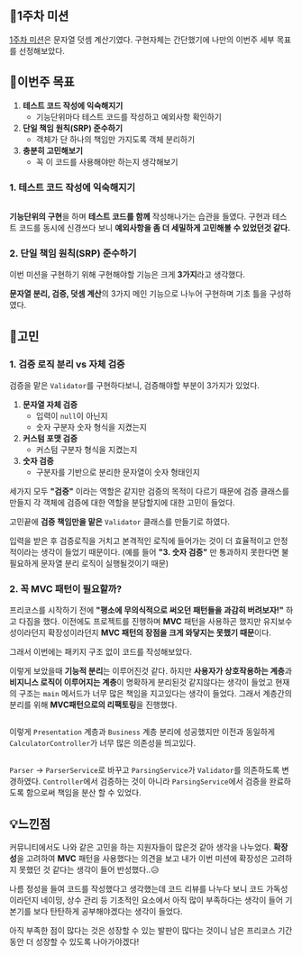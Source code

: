 <h2 id="📃1주차-미션">📃1주차 미션</h2>
<p><a href="https://github.com/woowacourse-precourse/java-calculator-7/pull/980">1주차 미션</a>은 문자열 덧셈 계산기였다.
구현자체는 간단했기에 나만의 이번주 세부 목표를 선정해보았다.</p>
<h2 id="🎯이번주-목표">🎯이번주 목표</h2>
<ol>
<li><strong>테스트 코드 작성에 익숙해지기</strong><ul>
<li>기능단위마다 테스트 코드를 작성하고 예외사항 확인하기</li>
</ul>
</li>
<li><strong>단일 책임 원칙(SRP) 준수하기</strong><ul>
<li>객체가 단 하나의 책임만 가지도록 객체 분리하기</li>
</ul>
</li>
<li><strong>충분히 고민해보기</strong><ul>
<li>꼭 이 코드를 사용해야만 하는지 생각해보기</li>
</ul>
</li>
</ol>
<h3 id="1-테스트-코드-작성에-익숙해지기">1. 테스트 코드 작성에 익숙해지기</h3>
<p><img alt="" src="https://velog.velcdn.com/images/gmltn9233/post/8191289e-72a0-4e08-b6c9-4476e778f6b6/image.png" /></p>
<p><strong>기능단위의 구현</strong>을 하며 <strong>테스트 코드를 함께</strong> 작성해나가는 습관을 들였다.
구현과 테스트 코드를 동시에 신경쓰다 보니 <strong>예외사항을 좀 더 세밀하게 고민해볼 수 있었던것 같다.</strong></p>
<h3 id="2-단일-책임-원칙srp-준수하기">2. 단일 책임 원칙(SRP) 준수하기</h3>
<p>이번 미션을 구현하기 위해 구현해야할 기능은 크게 <strong>3가지</strong>라고 생각했다.
<img alt="" src="https://velog.velcdn.com/images/gmltn9233/post/006f38bb-201f-4e82-93b4-2f7ffc74147e/image.png" /></p>
<p><strong>문자열 분리, 검증, 덧셈 계산</strong>의 3가지 메인 기능으로 나누어 구현하며 기초 틀을 구성하였다. </p>
<h2 id="🧐고민">🧐고민</h2>
<h3 id="1-검증-로직-분리-vs-자체-검증">1. 검증 로직 분리 vs 자체 검증</h3>
<p>검증을 맡은 <code>Validator</code>를 구현하다보니, 검증해야할 부분이 3가지가 있었다.</p>
<ol>
<li><strong>문자열 자체 검증</strong><ul>
<li>입력이 <code>null</code>이 아닌지</li>
<li>숫자 구분자 숫자 형식을 지켰는지</li>
</ul>
</li>
<li><strong>커스텀 포맷 검증</strong><ul>
<li>커스텀 구분자 형식을 지켰는지</li>
</ul>
</li>
<li><strong>숫자 검증</strong><ul>
<li>구분자를 기반으로 분리한 문자열이 숫자 형태인지</li>
</ul>
</li>
</ol>
<p>세가지 모두 <strong>&quot;검증&quot;</strong> 이라는 역할은 같지만 검증의 목적이 다르기 때문에 검증 클래스를 만들지 각 객체에 검증에 대한 역할을 분담할지에 대한 고민이 들었다.</p>
<p>고민끝에 <strong>검증 책임만을 맡은</strong> <code>Validator</code> 클래스를 만들기로 하였다.</p>
<p>입력을 받은 후 검증로직을 거치고 본격적인 로직에 들어가는 것이 더 효율적이고 안정적이라는 생각이 들었기 때문이다. (예를 들어 <strong>&quot;3. 숫자 검증&quot;</strong> 만 통과하지 못한다면 불필요하게 문자열 분리 로직이 실행될것이기 때문)</p>
<h3 id="2-꼭-mvc-패턴이-필요할까">2. 꼭 MVC 패턴이 필요할까?</h3>
<p>프리코스를 시작하기 전에 <strong>&quot;평소에 무의식적으로 써오던 패턴들을 과감히 버려보자!&quot;</strong> 하고 다짐을 했다.
이전에도 프로젝트를 진행하며 <strong>MVC</strong> 패턴을 사용하곤 했지만 유지보수성이라던지 확장성이라던지 <strong>MVC 패턴의 장점을 크게 와닿지는 못했기 때문</strong>이다.</p>
<p>그래서 이번에는 패키지 구조 없이 코드를 작성해보았다.
<img alt="" src="https://velog.velcdn.com/images/gmltn9233/post/ab7f28d8-d0d2-4db6-b60b-5d64c26dc7a0/image.png" /></p>
<p>이렇게 보았을때 <strong>기능적 분리</strong>는 이루어진것 같다.
하지만 <strong>사용자가 상호작용하는 계층</strong>과 <strong>비지니스 로직이 이루어지는 계층</strong>이 명확하게 분리된것 같지않다는 생각이 들었고 현재의 구조는 <code>main</code> 메서드가 너무 많은 책임을 지고있다는 생각이 들었다. 그래서 계층간의 분리를 위해 <strong>MVC패턴으로의 리팩토링</strong>을 진행했다.</p>
<p><img alt="" src="https://velog.velcdn.com/images/gmltn9233/post/16958386-2e1c-49b8-ba61-30ef4c336657/image.png" /></p>
<p>이렇게 <code>Presentation</code> 계층과 <code>Business</code> 계층 분리에 성공했지만 이전과 동일하게 <code>CalculatorController</code>가 너무 많은 의존성을 띄고있다.</p>
<p><img alt="" src="https://velog.velcdn.com/images/gmltn9233/post/88a09573-9cb5-41a5-8ad6-8a1386e292bc/image.png" /></p>
<p><code>Parser</code> -&gt; <code>ParserService</code>로 바꾸고 <code>ParsingService</code>가 <code>Validator</code>를 의존하도록 변경하였다.
<code>Controller</code>에서 검증하는 것이 아니라 <code>ParsingService</code>에서 검증을 완료하도록 함으로써 책임을 분산 할 수 있었다.</p>
<h2 id="💡느낀점">💡느낀점</h2>
<p>커뮤니티에서도 나와 같은 고민을 하는 지원자들이 많은것 같아 생각을 나누었다. <strong>확장성</strong>을 고려하여 <strong>MVC</strong> 패턴을 사용했다는 의견을 보고 내가 이번 미션에 확장성은 고려하지 못했던 것 같다는 생각이 들어 반성했다..😥</p>
<p>나름 정성을 들여 코드를 작성했다고 생각했는데 코드 리뷰를 나누다 보니 코드 가독성이라던지 네이밍, 상수 관리 등 기초적인 요소에서 아직 많이 부족하다는 생각이 들어 기본기를 보다 탄탄하게 공부해야겠다는 생각이 들었다.</p>
<p>아직 부족한 점이 많다는 것은 성장할 수 있는 발판이 많다는 것이니 남은 프리코스 기간 동안 더 성장할 수 있도록 나아가야겠다!</p>